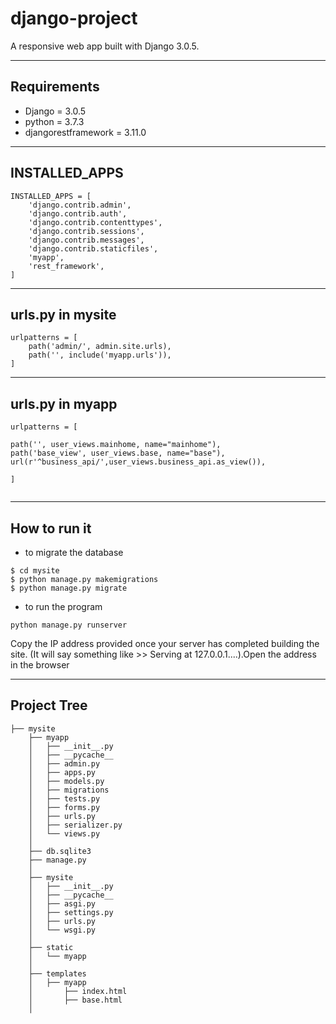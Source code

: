 # django-project
A responsive web app built with Django 3.0.5.
***
## Requirements
- Django = 3.0.5
- python = 3.7.3
- djangorestframework = 3.11.0
***
## INSTALLED_APPS
```
INSTALLED_APPS = [
    'django.contrib.admin',
    'django.contrib.auth',
    'django.contrib.contenttypes',
    'django.contrib.sessions',
    'django.contrib.messages',
    'django.contrib.staticfiles',
    'myapp',
    'rest_framework',
]
```
***
## urls.py in mysite
```
urlpatterns = [
    path('admin/', admin.site.urls),
    path('', include('myapp.urls')),
]
```
***
## urls.py in myapp
```
urlpatterns = [

path('', user_views.mainhome, name="mainhome"),
path('base_view', user_views.base, name="base"),
url(r'^business_api/',user_views.business_api.as_view()),

]


```
***
## How to run it
- to migrate the database
```
$ cd mysite
$ python manage.py makemigrations
$ python manage.py migrate
```
- to run the program
```
python manage.py runserver
```
Copy the IP address provided once your server has completed building the site. (It will say something like >> Serving at 127.0.0.1....).Open the address in the browser
***
## Project Tree
```
├── mysite
    ├── myapp
    │   ├── __init__.py
    │   ├── __pycache__
    │   ├── admin.py
    │   ├── apps.py
    │   ├── models.py
    │   ├── migrations
    │   ├── tests.py
    │   ├── forms.py
    │   ├── urls.py
    │   ├── serializer.py
    │   └── views.py
    │
    ├── db.sqlite3
    ├── manage.py
    │
    ├── mysite
    │   ├── __init__.py
    │   ├── __pycache__
    │   ├── asgi.py
    │   ├── settings.py
    │   ├── urls.py
    │   └── wsgi.py
    │
    ├── static
    │   └── myapp
    │
    ├── templates
    │   ├── myapp
    │       ├── index.html
    │       ├── base.html
    │
    
 ```
